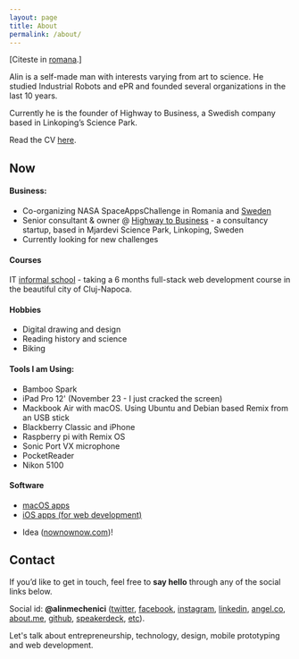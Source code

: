```yaml
---
layout: page
title: About
permalink: /about/
---
```


[Citeste in <a href="http://alin.mechenici.ro/despre/">romana</a>.]

Alin is a self-made man with interests varying from art to science. He studied Industrial Robots and ePR and founded several organizations in the last 10 years.

Currently he is the founder of Highway to Business, a Swedish company based in Linkoping’s Science Park.

Read the CV <a href="http://alin.mechenici.com/cv.html">here</a>.

## Now

#### Business:
- Co-organizing NASA SpaceAppsChallenge in Romania and [Sweden](http://www.navita.space)
- Senior consultant & owner @ [Highway to Business](http://www.highway.business) - a consultancy startup, based in Mjardevi Science Park, Linkoping, Sweden
- Currently looking for new challenges

#### Courses
IT [informal school](http://scoalainformala.ro) - taking a 6 months full-stack web development course in the beautiful city of Cluj-Napoca.

#### Hobbies
- Digital drawing and design
- Reading history and science
- Biking

#### Tools I am Using:

- Bamboo Spark
- iPad Pro 12' (November 23 - I just cracked the screen)
- Mackbook Air with macOS. Using Ubuntu and Debian based Remix from an USB stick
- Blackberry Classic and iPhone
- Raspberry pi with Remix OS
- Sonic Port VX microphone
- PocketReader
- Nikon 5100

#### Software
- [macOS apps](http://alin.space/posts/macos-apps/)
- [iOS apps (for web development)](http://alin.space/posts/webdevelopment-on-ios/)

* Idea ([nownownow.com](http://nownownow.com))!

## Contact

If you’d like to get in touch, feel free to **say hello** through any of the social links below.

Social id: **@alinmechenici** (<a href="http://www.twitter.com/alinmechenici">twitter</a>, <a href="http://www.facebook.com/alinmechenici"> facebook</a>, <a href="http://www.instagram.com/alinmechenici">instagram</a>, <a href="http://www.linkedin.com/in/alinmechenici">linkedin</a>, <a href="http://www.angel.co/@alinmechenici">angel.co</a>, <a href="http://www.about.me/alinmechenici">about.me</a>, <a href="https://github.com/alinmechenici"> github</a>, <a href="http://www.speakerdeck.com/alinmechenici">speakerdeck</a>, <a href="https://www.google.ro/search?q=alinmechenici&ie=UTF-8&oe=UTF-8&hl=en">etc</a>).

Let's talk about entrepreneurship, technology, design, mobile prototyping and web development.
